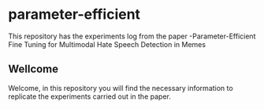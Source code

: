 # parameter-efficient
This repository has the experiments log from the paper -Parameter-Efficient Fine Tuning for Multimodal Hate Speech Detection in Memes
## Wellcome
Welcome, in this repository you will find the necessary information to replicate the experiments carried out in the paper.
